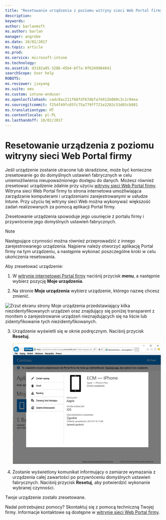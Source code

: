 ```yaml
---
title: "Resetowanie urządzenia z poziomu witryny sieci Web Portal firmy | Microsoft Docs"
description: 
keywords: 
author: barlanmsft
ms.author: barlan
manager: angrobe
ms.date: 10/02/2017
ms.topic: article
ms.prod: 
ms.service: microsoft-intune
ms.technology: 
ms.assetid: d3182a85-328b-45b4-bf7a-9f6249984641
searchScope: User help
ROBOTS: 
ms.reviewer: jieyang
ms.suite: ems
ms.custom: intune-enduser
ms.openlocfilehash: cadc8ac211f60fd767dbfa7d412b089c3c1c94ea
ms.sourcegitcommit: f254f49fc65fc75a779ff721e2202c53d03cb981
ms.translationtype: HT
ms.contentlocale: pl-PL
ms.lasthandoff: 10/02/2017
---
```

# <a name="reset-your-device-from-the-company-portal-website"></a>Resetowanie urządzenia z poziomu witryny sieci Web Portal firmy

Jeśli urządzenie zostanie utracone lub skradzione, może być konieczne zresetowanie go do domyślnych ustawień fabrycznych w celu uniemożliwienia nieupoważnionego dostępu do danych. Możesz również zresetować urządzenie zdalnie przy użyciu [witryny sieci Web Portal firmy](https://portal.manage.microsoft.com). Witryna sieci Web Portal firmy to strona internetowa umożliwiająca zarządzanie komputerami i urządzeniami zarejestrowanymi w usłudze Intune. Przy użyciu tej witryny sieci Web można wykonywać większość zadań realizowanych za pomocą aplikacji Portal firmy.

Zresetowanie urządzenia spowoduje jego usunięcie z portalu firmy i przywrócenie jego domyślnych ustawień fabrycznych.

> [!Note]
> Następujące czynności można również przeprowadzić z innego zarejestrowanego urządzenia. Najpierw należy otworzyć aplikację Portal firmy na tym urządzeniu, a następnie wykonać poszczególne kroki w celu ukończenia resetowania. 

Aby zresetować urządzenie:

1.  W [witrynie internetowej Portal firmy](https://portal.manage.microsoft.com) naciśnij przycisk __menu__, a następnie wybierz pozycję __Moje urządzenia__.

2. Na stronie __Moje urządzenia__ wybierz urządzenie, którego nazwę chcesz zmienić.

  ![Zrzut ekranu strony Moje urządzenia przedstawiający kilka niezidentyfikowanych urządzeń oraz znajdujący się poniżej transparent z monitem o zarejestrowanie urządzeń nieznajdujących się na liście lub zidentyfikowanie tych niezidentyfikowanych.](./media/macOS_enroll_002_tap_here_banner.png)

3.  Urządzenie wyświetli się w oknie podręcznym. Naciśnij przycisk **Resetuj**.

    ![Wszystkie opcje dla wybranego urządzenia w witrynie sieci Web Portal firmy, w tym Zmień nazwę, Usuń, Resetuj urządzenie, Resetuj kod dostępu i Zdalne blokowanie. ](./media/iwp-screen-with-all-options.png)

4.  Zostanie wyświetlony komunikat informujący o zamiarze wymazania z urządzenia całej zawartości po przywróceniu domyślnych ustawień fabrycznych. Naciśnij przycisk **Resetuj**, aby potwierdzić wykonanie wybranej czynności.

Twoje urządzenie zostało zresetowane.

Nadal potrzebujesz pomocy? Skontaktuj się z pomocą techniczną Twojej firmy. Informacje kontaktowe są dostępne w [witrynie sieci Web Portal firmy](https://portal.manage.microsoft.com).
